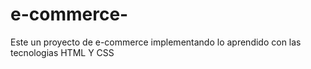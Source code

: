 # e-commerce-
Este un proyecto de e-commerce implementando lo aprendido con las tecnologias HTML Y CSS
